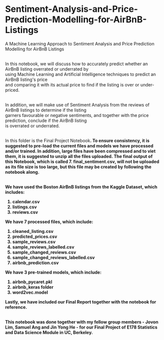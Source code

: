 # Sentiment-Analysis-and-Price-Prediction-Modelling-for-AirBnB-Listings
A Machine Learning Approach to Sentiment Analysis and Price Prediction Modelling for AirBnB Listings

<br/>In this notebook, we will discuss how to accurately predict whether an AirBnB listing overrated or underrated by 
<br/> using Machine Learning and Artificial Intelligence techniques to predict an AirBnB listing's price  
and comparing it with its actual price to find if the listing is over or under-priced.

<br/> In addition, we will make use of Sentiment Analysis from the reviews of AirBnB listings to determine if the listing
<br/> garners favourable or negative sentiments, and together with the price prediction, conclude if the AirBnB listing
<br/>is overrated or underrated.

<br/>In this folder is the </b>Final Project Notebook<b>. To ensure consistency, it is suggested to pre-load the current files and models we have processed and/or trained. In addition, large files have been compressed and to viet them, it is suggested to unzip all the files uploaded. The final output of this Notebook, which is called 7. final_sentiment.csv, will not be uploaded as its file size is too large, but this file may be created by following the notebook along.

<br/>We have used the Boston AirBnB listings from the Kaggle Dataset, which includes:

1. calendar.csv
2. listings.csv
3. reviews.csv

We have 7 processed files, which include:

1. cleaned_listing.csv
2. predicted_prices.csv
3. sample_reviews.csv
4. sample_reviews_labelled.csv
5. sample_changed_reviews.csv
6. sample_changed_reviews_labelled.csv
8. airbnb_prediction.csv

We have 3 pre-trained models, which include:

1. airbnb_pycaret.pkl
2. airbnb_keras folder
3. word2vec.model

Lastly, we have included our Final Report together with the notebook for reference.

<br/>This notebook was done together with my fellow group members - Jovon Lim, Samuel Ang and Jin Yong He - for our Final Project of E178 Statistics and Data Science Module in UC, Berkeley.
